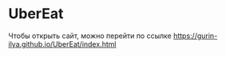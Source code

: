 # UberEat
Чтобы открыть сайт, можно перейти по ссылке https://gurin-ilya.github.io/UberEat/index.html
